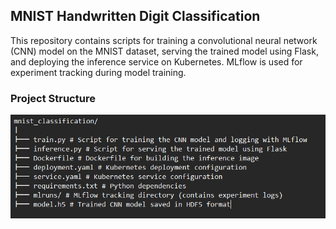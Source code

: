 ## MNIST Handwritten Digit Classification

This repository contains scripts for training a convolutional neural network (CNN) model on the MNIST dataset, serving the trained model using Flask, and deploying the inference service on Kubernetes. MLflow is used for experiment tracking during model training.

### Project Structure

![MNIST Dataset Example](readme_utils/img.png)

